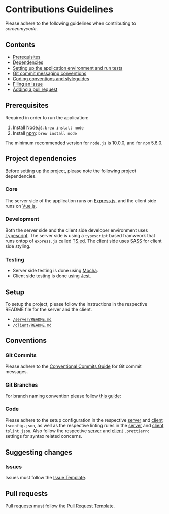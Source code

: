 # Contributions Guidelines
Please adhere to the following guidelines when contributing to *screenmycode*.

## Contents 

* [Prerequisites](#prerequisites)
* [Dependencies](#project-dependencies) 
* [Setting up the application environment and run tests](#setup)
* [Git commit messaging conventions](#git-commits)
* [Coding conventions and styleguides](#code)
* [Filing an issue](#suggesting-changes)
* [Adding a pull request](#pull-requests)

## Prerequisites
Required in order to run the application:
 1. Install [Node.js](https://nodejs.org/en/): `brew install node`
 2. Install [npm](https://www.npmjs.com/): `brew install node`
 
The minimum recommended version for `node.js` is 10.0.0, and for `npm` 5.6.0.

## Project dependencies
Before setting up the project, please note the following project dependencies. 

### Core

The server side of the application runs on [Express.js](https://expressjs.com/), 
and the client side runs on [Vue.js](https://vuejs.org/).

### Development
Both the server side and the client side developer environment uses [Typescript](https://www.typescriptlang.org/). The server side is using a `typescript` based framweork that runs ontop of `express.js` called [TS.ed](http://tsed.io/). The client side uses [SASS](https://sass-lang.com/) for client side styling. 

### Testing 
* Server side testing is done using [Mocha](https://mochajs.org/).
* Client side testing is done using [Jest](https://jestjs.io/).

## Setup
To setup the project, please follow the instructions in the respective README 
file for the server and the client.
* [`/server/README.md`](https://github.com/JazzBrotha/screenmycode/blob/master/server/README.md) 
* [`/client/README.md`](https://github.com/JazzBrotha/screenmycode/blob/master/client/README.md)

## Conventions

### Git Commits
Please adhere to the [Conventional Commits Guide](https://www.conventionalcommits.org/en/v1.0.0-beta.2/) for Git commit messages. 

### Git Branches 
For branch naming convention please follow [this guide](https://gist.github.com/revett/88ee5abf5a9a097b4c88):

### Code
Please adhere to the setup configuration in the respective [server](https://github.com/JazzBrotha/screenmycode/blob/master/server/tsconfig.json) and [client](https://github.com/JazzBrotha/screenmycode/blob/master/client/tsconfig.json) `tsconfig.json`, as well as the respective linting rules in the [server](https://github.com/JazzBrotha/screenmycode/blob/master/server/tslint.json) and [client](https://github.com/JazzBrotha/screenmycode/blob/master/client/tslint.json) `tslint.json`. Also follow the respective [server](https://github.com/JazzBrotha/screenmycode/blob/master/server/.prettierrc) and [client](https://github.com/JazzBrotha/screenmycode/blob/master/client/.prettierrc) `.prettierrc` settings for syntax related concerns.

## Suggesting changes

### Issues
Issues must follow the [Issue Template](ISSUE_TEMPLATE.md). 

## Pull requests
Pull requests must follow the [Pull Request Template](PULL_REQUEST_TEMPLATE.md).


